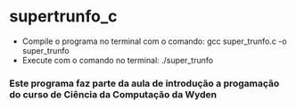 # supertrunfo_c

- Compile o programa no terminal com o comando: gcc super_trunfo.c -o super_trunfo
- Execute com o comando no terminal: ./super_trunfo

### **Este programa faz parte da aula de introdução a progamação do curso de Ciência da Computação da Wyden**